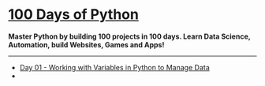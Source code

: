 # [100 Days of Python](https://www.udemy.com/course/100-days-of-code/ "Udemy 100 Days of Code")

**Master Python by building 100 projects in 100 days. Learn Data Science, Automation, build Websites, Games and Apps!**

---

* [Day 01 - Working with Variables in Python to Manage Data](/Day-1-Working-with-Variables-in-Python-to-Manage-Data/ "Day-01")
* 